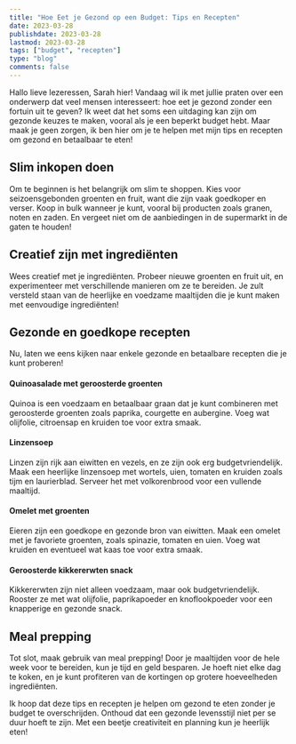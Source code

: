 ```yaml
---
title: "Hoe Eet je Gezond op een Budget: Tips en Recepten"
date: 2023-03-28
publishdate: 2023-03-28
lastmod: 2023-03-28
tags: ["budget", "recepten"]
type: "blog"
comments: false
---
```


Hallo lieve lezeressen, Sarah hier! Vandaag wil ik met jullie praten over een onderwerp dat veel mensen interesseert: hoe eet je gezond zonder een fortuin uit te geven? Ik weet dat het soms een uitdaging kan zijn om gezonde keuzes te maken, vooral als je een beperkt budget hebt. Maar maak je geen zorgen, ik ben hier om je te helpen met mijn tips en recepten om gezond en betaalbaar te eten!

## Slim inkopen doen
Om te beginnen is het belangrijk om slim te shoppen. Kies voor seizoensgebonden groenten en fruit, want die zijn vaak goedkoper en verser. Koop in bulk wanneer je kunt, vooral bij producten zoals granen, noten en zaden. En vergeet niet om de aanbiedingen in de supermarkt in de gaten te houden!

## Creatief zijn met ingrediënten
Wees creatief met je ingrediënten. Probeer nieuwe groenten en fruit uit, en experimenteer met verschillende manieren om ze te bereiden. Je zult versteld staan van de heerlijke en voedzame maaltijden die je kunt maken met eenvoudige ingrediënten!

## Gezonde en goedkope recepten
Nu, laten we eens kijken naar enkele gezonde en betaalbare recepten die je kunt proberen!

#### Quinoasalade met geroosterde groenten
Quinoa is een voedzaam en betaalbaar graan dat je kunt combineren met geroosterde groenten zoals paprika, courgette en aubergine. Voeg wat olijfolie, citroensap en kruiden toe voor extra smaak.

#### Linzensoep
Linzen zijn rijk aan eiwitten en vezels, en ze zijn ook erg budgetvriendelijk. Maak een heerlijke linzensoep met wortels, uien, tomaten en kruiden zoals tijm en laurierblad. Serveer het met volkorenbrood voor een vullende maaltijd.

#### Omelet met groenten
Eieren zijn een goedkope en gezonde bron van eiwitten. Maak een omelet met je favoriete groenten, zoals spinazie, tomaten en uien. Voeg wat kruiden en eventueel wat kaas toe voor extra smaak.

#### Geroosterde kikkererwten snack
Kikkererwten zijn niet alleen voedzaam, maar ook budgetvriendelijk. Rooster ze met wat olijfolie, paprikapoeder en knoflookpoeder voor een knapperige en gezonde snack.

## Meal prepping
Tot slot, maak gebruik van meal prepping! Door je maaltijden voor de hele week voor te bereiden, kun je tijd en geld besparen. Je hoeft niet elke dag te koken, en je kunt profiteren van de kortingen op grotere hoeveelheden ingrediënten.

Ik hoop dat deze tips en recepten je helpen om gezond te eten zonder je budget te overschrijden. Onthoud dat een gezonde levensstijl niet per se duur hoeft te zijn. Met een beetje creativiteit en planning kun je heerlijk eten!